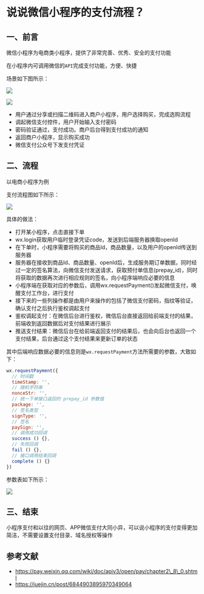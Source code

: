 <!--
 * @Author: lijing
 * @Date: 2023-12-15 23:08:53
 * @LastEditors: lijing
 * @LastEditTime: 2023-12-17 21:10:07
 * @Description: 
-->
# 说说微信小程序的支付流程？

## 一、前言

微信小程序为电商类小程序，提供了非常完善、优秀、安全的支付功能

在小程序内可调用微信的`API`完成支付功能，方便、快捷

场景如下图所示：

![](https://static.vue-js.com/6e0cff40-34a0-11ec-a752-75723a64e8f5.png)

![](https://static.vue-js.com/34864830-34a0-11ec-8e64-91fdec0f05a1.png)

+   用户通过分享或扫描二维码进入商户小程序，用户选择购买，完成选购流程
+   调起微信支付控件，用户开始输入支付密码
+   密码验证通过，支付成功。商户后台得到支付成功的通知
+   返回商户小程序，显示购买成功
+   微信支付公众号下发支付凭证

## 二、流程

以电商小程序为例

支付流程图如下所示：

![](https://static.vue-js.com/76b66780-34a0-11ec-8e64-91fdec0f05a1.png)

具体的做法：

+   打开某小程序，点击直接下单
+   wx.login获取用户临时登录凭证code，发送到后端服务器换取openId
+   在下单时，小程序需要将购买的商品Id，商品数量，以及用户的openId传送到服务器
+   服务器在接收到商品Id、商品数量、openId后，生成服务期订单数据，同时经过一定的签名算法，向微信支付发送请求，获取预付单信息(prepay\_id)，同时将获取的数据再次进行相应规则的签名，向小程序端响应必要的信息
+   小程序端在获取对应的参数后，调用wx.requestPayment()发起微信支付，唤醒支付工作台，进行支付
+   接下来的一些列操作都是由用户来操作的包括了微信支付密码，指纹等验证，确认支付之后执行鉴权调起支付
+   鉴权调起支付：在微信后台进行鉴权，微信后台直接返回给前端支付的结果，前端收到返回数据后对支付结果进行展示
+   推送支付结果：微信后台在给前端返回支付的结果后，也会向后台也返回一个支付结果，后台通过这个支付结果来更新订单的状态

其中后端响应数据必要的信息则是`wx.requestPayment`方法所需要的参数，大致如下：

```js
wx.requestPayment({
  // 时间戳
  timeStamp: '',
  // 随机字符串
  nonceStr: '',
  // 统一下单接口返回的 prepay_id 参数值
  package: '',
  // 签名类型
  signType: '',
  // 签名
  paySign: '',
  // 调用成功回调
  success () {},
  // 失败回调
  fail () {},
  // 接口调用结束回调
  complete () {}
})
```
参数表如下所示：

![](https://files.mdnice.com/user/155/48efed1f-d67f-45a7-ab2c-89a6424fafa0.png)

## 三、结束

小程序支付和以往的网页、APP微信支付大同小异，可以说小程序的支付变得更加简洁，不需要设置支付目录、域名授权等操作

## 参考文献

+   https://pay.weixin.qq.com/wiki/doc/apiv3/open/pay/chapter2\_8\_0.shtml
+   https://juejin.cn/post/6844903895970349064